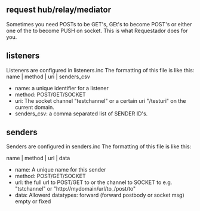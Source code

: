 ## request hub/relay/mediator ##

Sometimes you need POSTs to be GET's, GEt's to become POST's or
either one of the to become PUSH on socket.
This is what Requestador does for you.


## listeners ##
Listeners are configured in listeners.inc
The formatting of this file is like this:
name | method | uri | senders_csv

* name: a unique identifier for a listener
* method:  POST/GET/SOCKET
* uri: The socket channel "testchannel" or a certain uri "/testuri" on the current domain.
* senders_csv: a comma separated list of SENDER ID's.

## senders ##
Senders are configured in senders.inc
The formatting of this file is like this:

name | method | url | data
* name: A unique name for this sender
* method: POST/GET/SOCKET
* url: the full url to POST/GET to or the channel to SOCKET to
e.g. "tstchannel" or "http://mydomain/url/to_/post/to"
* data: Allowerd datatypes: forward (forward postbody or socket msg) empty or fixed
